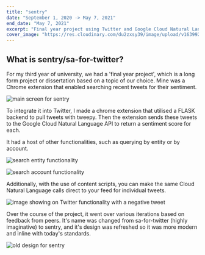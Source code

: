 ```yaml
---
title: "sentry"
date: "September 1, 2020 -> May 7, 2021"
end_date: "May 7, 2021"
excerpt: "Final year project using Twitter and Google Cloud Natural Language API"
cover_image: "https://res.cloudinary.com/du2zxsy39/image/upload/v1639924677/sentry/searchq_jkvk0t.png"
---
```


## What is sentry/sa-for-twitter?

For my third year of university, we had a 'final year project', which is a long form project or dissertation based on a topic of our choice. Mine was a Chrome extension that enabled searching recent tweets for their sentiment. 

![main screen for sentry](https://res.cloudinary.com/du2zxsy39/image/upload/v1639924677/sentry/searchq_jkvk0t.png)

To integrate it into Twitter, I made a chrome extension that utilised a FLASK backend to pull tweets with tweepy. Then the extension sends these tweets to the Google Cloud Natural Language API to return a sentiment score for each.

It had a host of other functionalities, such as querying by entity or by account.

![search entity functionality](https://res.cloudinary.com/du2zxsy39/image/upload/v1639924676/sentry/searchent_cdwdny.png)

![search account functionality](https://res.cloudinary.com/du2zxsy39/image/upload/v1639924691/sentry/searchaa_zuutod.png)

Additionally, with the use of content scripts, you can make the same Cloud Natural Language calls direct to your feed for individual tweets.

![image showing on Twitter functionality with a negative tweet](https://res.cloudinary.com/du2zxsy39/image/upload/v1639924675/sentry/extweet_zmjztu.png)

Over the course of the project, it went over various iterations based on feedback from peers. It's name was changed from sa-for-twitter (highly imaginative) to sentry, and it's design was refreshed so it was more modern and inline with today's standards. 

![old design for sentry](https://res.cloudinary.com/du2zxsy39/image/upload/v1639924674/sentry/og-popup_h8usuw.png)